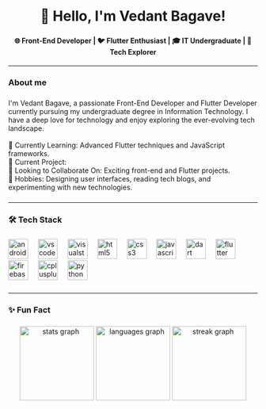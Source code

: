 <h1 align="center">👋 Hello, I'm Vedant Bagave!</h1>

###

<h4 align="center">🌐 Front-End Developer | 🐦 Flutter Enthusiast | 🎓 IT Undergraduate | 🚀 Tech Explorer</h4>


---

<h3 align="left">About me</h3>

###

<p align="left">I'm Vedant Bagave, a passionate Front-End Developer and Flutter Developer currently pursuing my undergraduate degree in Information Technology. I have a deep love for technology and enjoy exploring the ever-evolving tech landscape.<br><br> 🌱 Currently Learning: Advanced Flutter techniques and JavaScript frameworks.<br>🔭 Current Project: <br>🤝 Looking to Collaborate On: Exciting front-end and Flutter projects.<br>🎨 Hobbies: Designing user interfaces, reading tech blogs, and experimenting with new technologies.</p>

###
---

<h3 align="left">🛠️ Tech Stack</h3>

###

<div align="left">
  <img src="https://skillicons.dev/icons?i=androidstudio" height="40" alt="androidstudio logo"  />
  <img width="12" />
  <img src="https://skillicons.dev/icons?i=vscode" height="40" alt="vscode logo"  />
  <img width="12" />
  <img src="https://skillicons.dev/icons?i=visualstudio" height="40" alt="visualstudio logo"  />
  <img width="12" />
  <img src="https://skillicons.dev/icons?i=html" height="40" alt="html5 logo"  />
  <img width="12" />
  <img src="https://skillicons.dev/icons?i=css" height="40" alt="css3 logo"  />
  <img width="12" />
  <img src="https://skillicons.dev/icons?i=js" height="40" alt="javascript logo"  />
  <img width="12" />
  <img src="https://skillicons.dev/icons?i=dart" height="40" alt="dart logo"  />
  <img width="12" />
  <img src="https://skillicons.dev/icons?i=flutter" height="40" alt="flutter logo"  />
  <img width="12" />
  <img src="https://skillicons.dev/icons?i=firebase" height="40" alt="firebase logo"  />
  <img width="12" />
  <img src="https://skillicons.dev/icons?i=cpp" height="40" alt="cplusplus logo"  />
  <img width="12" />
  <img src="https://skillicons.dev/icons?i=py" height="40" alt="python logo"  />
</div>

###
---
<h3 align="left">✨ Fun Fact</h3>

###

<div align="center">
  <img src="https://github-readme-stats.vercel.app/api?username=VEDANTBAGAVE&hide_title=false&hide_rank=false&show_icons=true&include_all_commits=true&count_private=true&disable_animations=false&theme=dracula&locale=en&hide_border=false&order=1" height="150" alt="stats graph"  />
  <img src="https://github-readme-stats.vercel.app/api/top-langs?username=VEDANTBAGAVE&locale=en&hide_title=false&layout=compact&card_width=320&langs_count=5&theme=dracula&hide_border=false&order=2" height="150" alt="languages graph"  />
  <img src="https://streak-stats.demolab.com?user=VEDANTBAGAVE&locale=en&mode=daily&theme=dracula&hide_border=false&border_radius=5&order=3" height="150" alt="streak graph"  />
</div>

###
